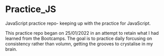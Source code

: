 # Practice_JS
JavaScript practice repo- keeping up with the practice for JavaScript.

This practice repo began on 25/01/2022 in an attempt to retain what I had learned from the Bootcamps. The goal is to practice daily forcusing on consistency rather than volumn, getting the grooves to crystalise in my brain.
